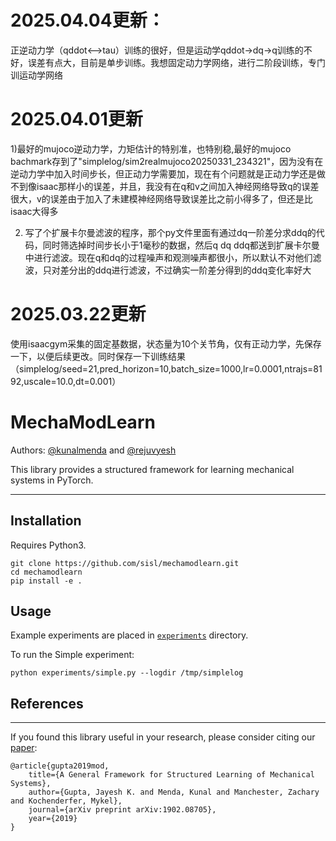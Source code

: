 # 2025.04.04更新：
正逆动力学（qddot<-->tau）训练的很好，但是运动学qddot->dq->q训练的不好，误差有点大，目前是单步训练。我想固定动力学网络，进行二阶段训练，专门训运动学网络
# 2025.04.01更新
1)最好的mujoco逆动力学，力矩估计的特别准，也特别稳,最好的mujoco bachmark存到了"simplelog/sim2realmujoco20250331_234321"，因为没有在逆动力学中加入时间步长，但正动力学需要加，现在有个问题就是正动力学还是做不到像isaac那样小的误差，并且，我没有在q和v之间加入神经网络导致q的误差很大，v的误差由于加入了未建模神经网络导致误差比之前小得多了，但还是比isaac大得多

2) 写了个扩展卡尔曼滤波的程序，那个py文件里面有通过dq一阶差分求ddq的代码，同时筛选掉时间步长小于1毫秒的数据，然后q dq ddq都送到扩展卡尔曼中进行滤波。现在q和dq的过程噪声和观测噪声都很小，所以默认不对他们滤波，只对差分出的ddq进行滤波，不过确实一阶差分得到的ddq变化率好大
# 2025.03.22更新
使用isaacgym采集的固定基数据，状态量为10个关节角，仅有正动力学，先保存一下，以便后续更改。同时保存一下训练结果（simplelog/seed=21,pred_horizon=10,batch_size=1000,lr=0.0001,ntrajs=8192,uscale=10.0,dt=0.001）

# MechaModLearn

Authors: [@kunalmenda](https://github.com/kunalmenda) and [@rejuvyesh](https://github.com/rejuvyesh)

This library provides a structured framework for learning mechanical systems in PyTorch.

---

## Installation

Requires Python3.

```
git clone https://github.com/sisl/mechamodlearn.git
cd mechamodlearn
pip install -e .
```

## Usage
Example experiments are placed in [`experiments`](./experiments) directory.

To run the Simple experiment:

```
python experiments/simple.py --logdir /tmp/simplelog
```

## References

---
If you found this library useful in your research, please consider citing our [paper](https://arxiv.org/abs/1902.08705):
```
@article{gupta2019mod,
    title={A General Framework for Structured Learning of Mechanical Systems},
    author={Gupta, Jayesh K. and Menda, Kunal and Manchester, Zachary and Kochenderfer, Mykel},
    journal={arXiv preprint arXiv:1902.08705},
    year={2019}
}
```
